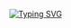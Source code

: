 

<div> 

[![Typing SVG](https://readme-typing-svg.demolab.com?font=Nunito+Sans+&weight=700&size=24&pause=1000&color=B28EF7&center=true&lines=Hello+there+!!+;I+am+Kamila;I+am+a+Python+Developer)](https://git.io/typing-svg)

</div>



<!--
**kama1990/kama1990** is a ✨ _special_ ✨ repository because its `README.md` (this file) appears on your GitHub profile.

Here are some ideas to get you started:

- 🔭 I’m currently working on ...
- 🌱 I’m currently learning ...
- 👯 I’m looking to collaborate on ...
- 🤔 I’m looking for help with ...
- 💬 Ask me about ...
- 📫 How to reach me: ...
- 😄 Pronouns: ...
- ⚡ Fun fact: ...
-->
